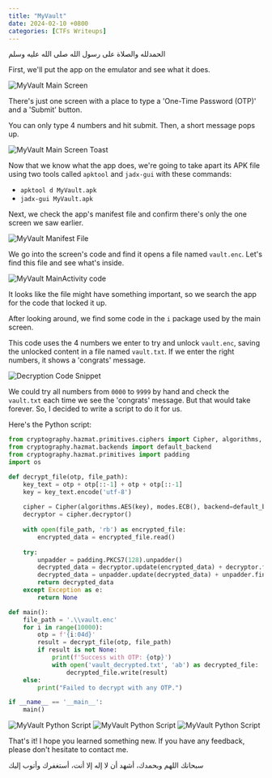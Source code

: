 ```yaml
---
title: "MyVault"
date: 2024-02-10 +0800
categories: [CTFs Writeups]
---
```

الحمدلله والصلاة على رسول الله صلى الله عليه وسلم

First, we'll put the app on the emulator and see what it does.

![MyVault Main Screen](/assets/imgs/MyVault_Main_Screen.png)

There's just one screen with a place to type a 'One-Time Password (OTP)' and a 'Submit' button.

You can only type 4 numbers and hit submit. Then, a short message pops up.

![MyVault Main Screen Toast](/assets/imgs/MyVault_Main_Screen_Toast.png)

Now that we know what the app does, we're going to take apart its APK file using two tools called `apktool` and `jadx-gui` with these commands:
- `apktool d MyVault.apk`
- `jadx-gui MyVault.apk`

Next, we check the app's manifest file and confirm there's only the one screen we saw earlier.

![MyVault Manifest File](/assets/imgs/MyVault_Manifest.png)

We go into the screen's code and find it opens a file named `vault.enc`. Let's find this file and see what's inside.

![MyVault MainActivity code](/assets/imgs/MyVault_MainActivity_code.png)

It looks like the file might have something important, so we search the app for the code that locked it up.

After looking around, we find some code in the `i` package used by the main screen.

This code uses the 4 numbers we enter to try and unlock `vault.enc`, saving the unlocked content in a file named `vault.txt`. If we enter the right numbers, it shows a 'congrats' message.

![Decryption Code Snippet](/assets/imgs/MyVault_Decryption_Code_Snippet.png)

We could try all numbers from `0000` to `9999` by hand and check the `vault.txt` each time we see the 'congrats' message. But that would take forever. So, I decided to write a script to do it for us.

Here's the Python script:

```python
from cryptography.hazmat.primitives.ciphers import Cipher, algorithms, modes
from cryptography.hazmat.backends import default_backend
from cryptography.hazmat.primitives import padding
import os

def decrypt_file(otp, file_path):
    key_text = otp + otp[::-1] + otp + otp[::-1]
    key = key_text.encode('utf-8')
    
    cipher = Cipher(algorithms.AES(key), modes.ECB(), backend=default_backend())
    decryptor = cipher.decryptor()
    
    with open(file_path, 'rb') as encrypted_file:
        encrypted_data = encrypted_file.read()
    
    try:
        unpadder = padding.PKCS7(128).unpadder()
        decrypted_data = decryptor.update(encrypted_data) + decryptor.finalize()
        decrypted_data = unpadder.update(decrypted_data) + unpadder.finalize()
        return decrypted_data
    except Exception as e:
        return None

def main():
    file_path = '.\\vault.enc'
    for i in range(10000):
        otp = f'{i:04d}'
        result = decrypt_file(otp, file_path)
        if result is not None:
            print(f'Success with OTP: {otp}')
            with open('vault_decrypted.txt', 'ab') as decrypted_file:
                decrypted_file.write(result)
    else:
        print("Failed to decrypt with any OTP.")

if __name__ == '__main__':
    main()
```
![MyVault Python Script](/assets/imgs/MyVault_Python_Script_Answer.png)
![MyVault Python Script](/assets/imgs/MyVault_Python_Script_Run.png)
![MyVault Python Script](/assets/imgs/MyVault_Python_Script_Result.png)

That's it! I hope you learned something new. If you have any feedback, please don't hesitate to contact me.

سبحانك اللهم وبحمدك، أشهد أن لا إله إلا أنت، أستغفرك وأتوب إليك